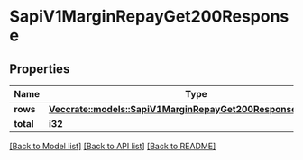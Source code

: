 # SapiV1MarginRepayGet200Response

## Properties

Name | Type | Description | Notes
------------ | ------------- | ------------- | -------------
**rows** | [**Vec<crate::models::SapiV1MarginRepayGet200ResponseRowsInner>**](_sapi_v1_margin_repay_get_200_response_rows_inner.md) |  | 
**total** | **i32** |  | 

[[Back to Model list]](../README.md#documentation-for-models) [[Back to API list]](../README.md#documentation-for-api-endpoints) [[Back to README]](../README.md)


